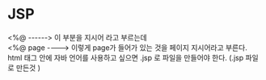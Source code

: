 # JSP

  <%@ ------> 이 부분을 지시어 라고 부르는데  
  <%@ page  ----> 이렇게 page가 들어가 있는 것을  페이지 지시어라고 부른다.  
  html 태그 안에 자바 언어를 사용하고 싶으면 .jsp 로 파일을 만들어야 한다. (.jsp 파일로 만든것 ) 

